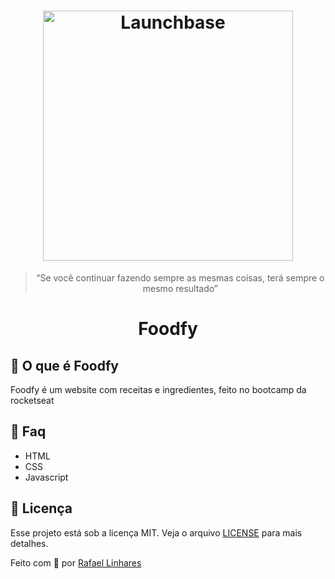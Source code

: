 <h1 align="center">
    <img alt="Launchbase" src="https://camo.githubusercontent.com/149256ed02c9054607878cd5f68d083ee99ae27d/68747470733a2f2f726f636b6574736561742d63646e2e73332d73612d656173742d312e616d617a6f6e6177732e636f6d2f6d6f636b75702e706e67" width="400px" />
</h1>

<blockquote align="center">“Se você continuar fazendo sempre as mesmas coisas, terá sempre o mesmo resultado”</blockquote>

<h1 align="center">  Foodfy </h1>

## :pizza: O que é Foodfy
Foodfy é um website com receitas e ingredientes, feito no bootcamp da rocketseat




## :email: Faq
- HTML
- CSS
- Javascript

## :memo: Licença
Esse projeto está sob a licença MIT. Veja o arquivo <a href="LICENSE">[LICENSE](/LICENSE) para mais detalhes.

    



Feito com :blue_heart: por [Rafael Linhares](https://www.linkedin.com/in/rafael-linhares-js/)
